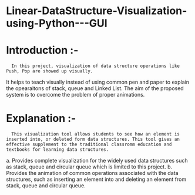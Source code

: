 # Linear-DataStructure-Visualization-using-Python---GUI

# Introduction :-
      In this project, visualization of data structure operations like Push, Pop are showed up visually.
It helps to teach visually instead of using common pen and paper to explain the opearaitons of stack, queue and Linked List.
The aim of the proposed system is to overcome the problem of proper animations.

# Explanation :-
      This visualization tool allows students to see how an element is inserted into, or deleted form data structures. This tool gives an effective supplement to the traditional classromm education and textbooks for learning data structures.
a. Provides complete visualization for the widely used data structures such as stack, queue and circular queue which is limited to this project.
b. Provides the animation of common operations associated with the data structures, such as inserting an element into and deleting an element from stack, queue and circular queue.
